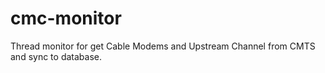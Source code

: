 # cmc-monitor
Thread monitor for get Cable Modems and Upstream Channel from CMTS and sync to database.
